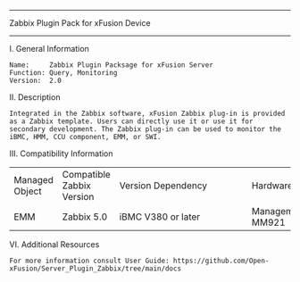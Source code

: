 ****************************************************************************
Zabbix Plugin Pack for xFusion Device
****************************************************************************

I. General Information

    Name:     Zabbix Plugin Packsage for xFusion Server
    Function: Query, Monitoring
    Version:  2.0

	
II. Description

    Integrated in the Zabbix software, xFusion Zabbix plug-in is provided as a Zabbix template. Users can directly use it or use it for secondary development. The Zabbix plug-in can be used to monitor the iBMC, HMM, CCU component, EMM, or SWI.

	
III. Compatibility Information


<table>
   <tr>
      <td>Managed  Object</td>
      <td>Compatible  Zabbix Version</td>
      <td><span style="white-space:nowrap;">Version  Dependency&emsp;&emsp;&emsp;&emsp;</span></td>
      <td><span style="white-space:nowrap;">Hardware  Compatibility&emsp;&emsp;&emsp;</span></td>
      <td><span style="white-space:nowrap;">Interface  Protocol&emsp;&emsp;&emsp;&emsp;</span></td>
   </tr>
   <tr>
      <td>EMM</td>
      <td>Zabbix 5.0</td>
      <td>iBMC V380 or later</td>
      <td>Management module: MM921</td>
      <td> SNMP trap v2c, SNMP trap v3</td>
   </tr>
</table>


	
VI. Additional Resources

    For more information consult User Guide: https://github.com/Open-xFusion/Server_Plugin_Zabbix/tree/main/docs